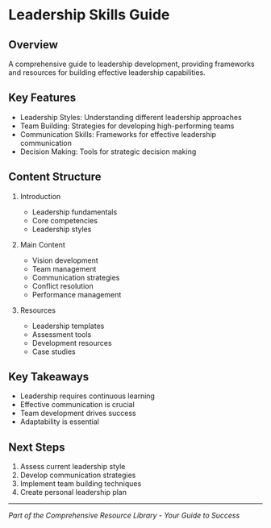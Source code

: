 # Leadership Skills Guide

## Overview
A comprehensive guide to leadership development, providing frameworks and resources for building effective leadership capabilities.

## Key Features
- Leadership Styles: Understanding different leadership approaches
- Team Building: Strategies for developing high-performing teams
- Communication Skills: Frameworks for effective leadership communication
- Decision Making: Tools for strategic decision making

## Content Structure
1. Introduction
   - Leadership fundamentals
   - Core competencies
   - Leadership styles

2. Main Content
   - Vision development
   - Team management
   - Communication strategies
   - Conflict resolution
   - Performance management

3. Resources
   - Leadership templates
   - Assessment tools
   - Development resources
   - Case studies

## Key Takeaways
- Leadership requires continuous learning
- Effective communication is crucial
- Team development drives success
- Adaptability is essential

## Next Steps
1. Assess current leadership style
2. Develop communication strategies
3. Implement team building techniques
4. Create personal leadership plan

---

*Part of the Comprehensive Resource Library - Your Guide to Success*
